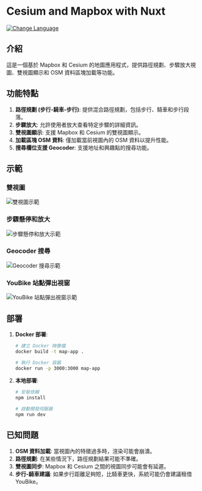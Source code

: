 # Cesium and Mapbox with Nuxt

[![Change Language](https://img.shields.io/badge/Language-English-blue)](README.md)

## 介紹

這是一個基於 Mapbox 和 Cesium 的地圖應用程式，提供路徑規劃、步驟放大視圖、雙視圖顯示和 OSM 資料區塊加載等功能。

## 功能特點

1. **路徑規劃 (步行-騎車-步行)**: 提供混合路徑規劃，包括步行、騎車和步行段落。
2. **步驟放大**: 允許使用者放大查看特定步驟的詳細資訊。
3. **雙視圖顯示**: 支援 Mapbox 和 Cesium 的雙視圖顯示。
4. **加載區塊 OSM 資料**: 僅加載當前視圖內的 OSM 資料以提升性能。
5. **搜尋欄位支援 Geocoder**: 支援地址和興趣點的搜尋功能。

## 示範

### 雙視圖
![雙視圖示範](dualview.gif)

### 步驟懸停和放大
![步驟懸停和放大示範](hoverandzoomin.gif)

### Geocoder 搜尋
![Geocoder 搜尋示範](geocoder.gif)

### YouBike 站點彈出視窗
![YouBike 站點彈出視窗示範](youbikepopup.gif)

## 部署

1. **Docker 部署**:
    ```bash
    # 建立 Docker 映像檔
    docker build -t map-app .
    
    # 執行 Docker 容器
    docker run -p 3000:3000 map-app
    ```
2. **本地部署**:
    ```bash
    # 安裝依賴
    npm install
    
    # 啟動開發伺服器
    npm run dev
    ```

## 已知問題

1. **OSM 資料加載**: 當視圖內的特徵過多時，渲染可能會崩潰。
2. **路徑規劃**: 在某些情況下，路徑規劃結果可能不準確。
3. **雙視圖同步**: Mapbox 和 Cesium 之間的視圖同步可能會有延遲。
4. **步行-騎車建議**: 如果步行距離足夠短，比騎車更快，系統可能仍會建議租借 YouBike。

